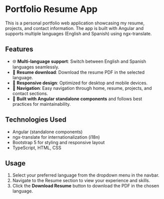 # Portfolio Resume App

This is a personal portfolio web application showcasing my resume, projects, and contact information. The app is built with Angular and supports multiple languages (English and Spanish) using ngx-translate.

## Features

- 🌐 **Multi-language support**: Switch between English and Spanish languages seamlessly.
- 📄 **Resume download**: Download the resume PDF in the selected language.
- 📱 **Responsive design**: Optimized for desktop and mobile devices.
- 🔗 **Navigation**: Easy navigation through home, resume, projects, and contact sections.
- 🔧 **Built with Angular standalone components** and follows best practices for maintainability.

## Technologies Used

- Angular (standalone components)
- ngx-translate for internationalization (i18n)
- Bootstrap 5 for styling and responsive layout
- TypeScript, HTML, CSS

## Usage

1. Select your preferred language from the dropdown menu in the navbar.
2. Navigate to the Resume section to view your experience and skills.
3. Click the **Download Resume** button to download the PDF in the chosen language.